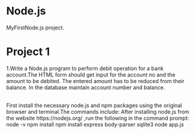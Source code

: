 # Node.js
MyFirstNode.js project.

# Project 1

1.Write a Node.js program to perform debit operation for a bank account.The HTML form should get input for the account no and the amount to be debited. The entered amount has to be reduced from their balance. In the database maintain account number and balance.

<br>
First install the necessary node.js and npm packages using the original browser and terminal.The commands include:
After installing node.js from the website https://nodejs.org/ ,run the following in the command prompt:
node -v
npm install
npm install express body-parser sqlite3
node app.js
<br>
